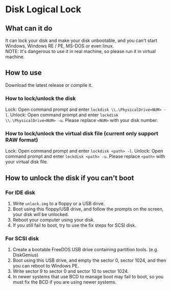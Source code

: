 # Disk Logical Lock

## What can it do
It can lock your disk and make your disk unbootable, and you can't start Windows, Windows RE / PE, MS-DOS or even linux. \
NOTE: It's dangerous to use it in real machine, so please run it in virtual machine.

## How to use
Download the latest release or compile it.

### How to lock/unlock the disk
Lock: Open command prompt and enter `lockdisk \\.\PhysicalDrive<NUM> -l`.
Unlock: Open command prompt and enter `lockdisk \\.\PhysicalDrive<NUM> -u`.
Please replace `<NUM>` with your disk number.

### How to lock/unlock the virtual disk file (current only support RAW format)
Lock: Open command prompt and enter `lockdisk <path> -l`.
Unlock: Open command prompt and enter `lockdisk <path> -u`.
Please replace `<path>` with your virtual disk file.

## How to unlock the disk if you can't boot
### For IDE disk
1. Write `unlock.img` to a floppy or a USB drive.
2. Boot using this floppy/USB drive, and follow the prompts on the screen, your disk will be unlocked.
3. Reboot your computer using your disk.
4. If you still fail to boot, try to use the fix steps for SCSI disk.
### For SCSI disk
1. Create a bootable FreeDOS USB drive containing partition tools. (e.g. DiskGenius)
2. Boot using this USB drive, and empty the sector 0, sector 1024, and then you can reboot to Windows PE.
3. Write sector 9 to sector 0 and sector 10 to sector 1024.
4. In newer systems that use BCD to manage boot may fail to boot, so you must fix the BCD if you are using newer systems.
